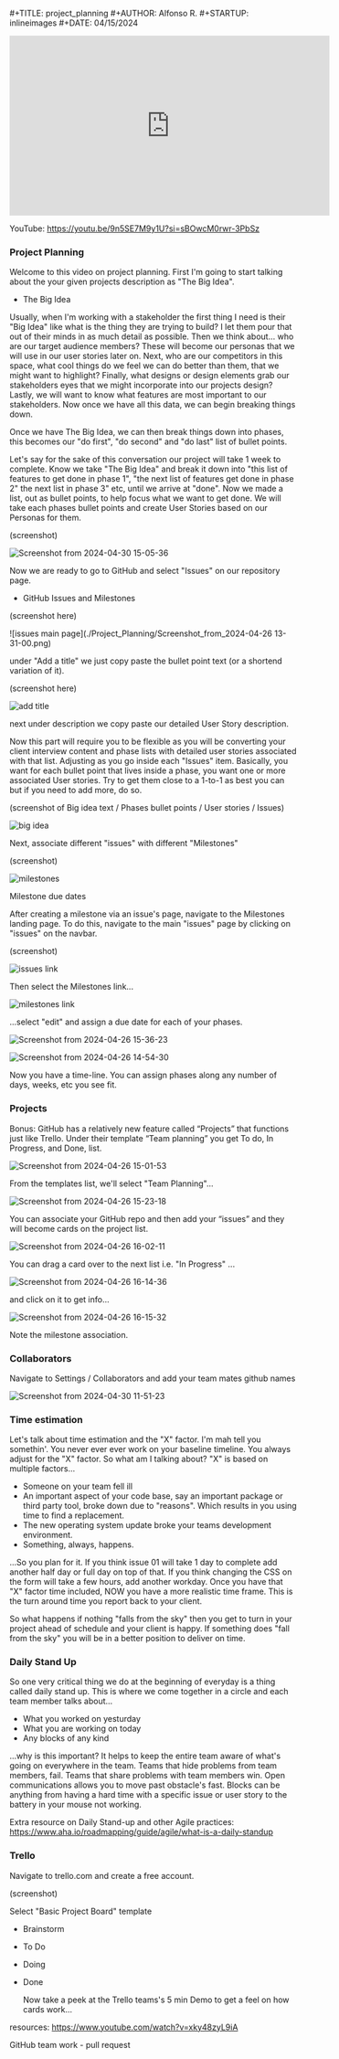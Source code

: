 #+TITLE: project_planning
#+AUTHOR: Alfonso R.
#+STARTUP: inlineimages
#+DATE: 04/15/2024


<iframe width="560" height="315" src="https://www.youtube.com/embed/9n5SE7M9y1U?si=imGoaunc2WXjOoVg" title="YouTube video player" frameborder="0" allow="accelerometer; autoplay; clipboard-write; encrypted-media; gyroscope; picture-in-picture; web-share" referrerpolicy="strict-origin-when-cross-origin" allowfullscreen></iframe>

YouTube: https://youtu.be/9n5SE7M9y1U?si=sBOwcM0rwr-3PbSz

### Project Planning

Welcome to this video on project planning. First I'm going to start talking about the your given projects description as "The Big Idea".


* The Big Idea

Usually, when I'm working with a stakeholder the first thing I need is their "Big Idea"  like what is the thing they are trying to build? I let them pour that out of their minds in as much detail as possible. Then we think about... who are our target audience members? These will become our personas that we will use in our user stories later on. Next, who are our competitors in this space, what cool things do we feel we can do better than them, that we might want to highlight? Finally, what designs or design elements grab our stakeholders eyes that we might incorporate into our projects design? Lastly, we will want to know what features are most important to our stakeholders. Now once we have all this data, we can begin breaking things down.



Once we have The Big Idea, we can then break things down into phases, this becomes our "do first", "do second" and "do last" list of bullet points.

Let's say for the sake of this conversation our project will take 1 week to complete. Know we take "The Big Idea" and break it down into "this list of features to get done in phase 1", "the next list of features get done in phase 2" the next list in phase 3" etc, until we arrive at "done". Now we made a list, out as bullet points, to help focus what we want to get done. We will take each phases bullet points and create User Stories based on our Personas for them.

(screenshot)

![Screenshot from 2024-04-30 15-05-36](./Project_Planning/Screenshot_from_2024-04-30_15-05-36.png)

Now we are ready to go to GitHub and select "Issues" on our repository page.

- GitHub Issues and Milestones

(screenshot here)

![issues main page](./Project_Planning/Screenshot_from_2024-04-26 13-31-00.png)

under "Add a title" we just copy paste the bullet point text (or a shortend variation of it).

(screenshot here)

![add title](./Project_Planning/Screenshot_from_2024-04-26_14-34-12.png)

next under description we copy paste our detailed User Story description.

Now this part will require you to be flexible as you will be converting your client interview content and phase lists with detailed user stories associated with that list. Adjusting as you go inside each "Issues" item. Basically, you want for each bullet point that lives inside a phase, you want one or more associated User stories. Try to get them close to a 1-to-1 as best you can but if you need to add more, do so.

(screenshot of Big idea text / Phases bullet points / User stories / Issues)

![big idea](./Project_Planning/Screenshot_from_2024-04-26_14-35-52.png)

Next, associate different "issues" with different "Milestones"

(screenshot)

![milestones](./Project_Planning/Screenshot_from_2024-04-26_14-38-38.png)

Milestone due dates

After creating a milestone via an issue's page, navigate to the Milestones landing page. To do this, navigate to the main "issues" page by clicking on "issues" on the navbar.

(screenshot)

![issues link](./Project_Planning/Screenshot_from_2024-04-26_15-31-08.png)

Then select the Milestones link...

![milestones link](./Project_Planning/Screenshot_from_2024-04-26_15-33-39.png)

...select "edit" and assign a due date for each of your phases.

![Screenshot from 2024-04-26 15-36-23](./Project_Planning/Screenshot_from_2024-04-26_15-36-23.png)

![Screenshot from 2024-04-26 14-54-30](./Project_Planning/Screenshot_from_2024-04-26_14-54-30.png)

Now you have a time-line. You can assign phases along any number of days, weeks, etc you see fit.

### Projects

Bonus: GitHub has a relatively new feature called “Projects” that functions just like Trello. Under their template “Team planning” you get To do, In Progress, and Done, list.

![Screenshot from 2024-04-26 15-01-53](./Project_Planning/Screenshot_from_2024-04-26_15-01-53.png)

From the templates list, we'll select "Team Planning"...

![Screenshot from 2024-04-26 15-23-18](./Project_Planning/Screenshot_from_2024-04-26_15-23-18.png)

You can associate your GitHub repo and then add your “issues” and they will become cards on the project list.

![Screenshot from 2024-04-26 16-02-11](./Project_Planning/Screenshot_from_2024-04-26_16-02-11.png)

You can drag a card over to the next list i.e. "In Progress" ...

![Screenshot from 2024-04-26 16-14-36](./Project_Planning/Screenshot_from_2024-04-26_16-14-36.png)

and click on it to get info...

![Screenshot from 2024-04-26 16-15-32](./Project_Planning/Screenshot_from_2024-04-26_16-15-32.png)

Note the milestone association.



### Collaborators

Navigate to Settings / Collaborators and add your team mates github names

![Screenshot from 2024-04-30 11-51-23](./Project_Planning/Screenshot_from_2024-04-30_11-51-23.png)



### Time estimation

Let's talk about time estimation and the "X" factor. I'm mah tell you somethin'. You never ever ever work on your baseline timeline. You always adjust for the "X" factor. So what am I talking about? "X" is based on multiple factors...

- Someone on your team fell ill
- An important aspect of your code base, say an important package or third party tool, broke down due to "reasons". Which results in you using time to find a replacement.
- The new operating system update broke your teams development environment.
- Something, always, happens.

...So you plan for it. If you think issue 01 will take 1 day to complete add another half day or full day on top of that. If you think changing the CSS on the form will take a few hours, add another workday. Once you have that "X" factor time included, NOW you have a more realistic time frame. This is the turn around time you report back to your client.

So what happens if nothing "falls from the sky" then you get to turn in your project ahead of schedule and your client is happy.
If something does "fall from the sky" you will be in a better position to deliver on time.



### Daily Stand Up

So one very critical thing we do at the beginning of everyday is a
thing called daily stand up. This is where we come together in a
circle and each team member talks about...

- What you worked on yesturday
- What you are working on today
- Any blocks of any kind

...why is this important? It helps to keep the entire team aware of what's going on everywhere in the team. Teams that hide problems from team members, fail. Teams that share problems with team members win. Open communications allows you to move past obstacle's fast. Blocks can be anything from having a hard time with a specific issue or user story to the battery in your mouse not working.

Extra resource on Daily Stand-up and other Agile practices:
https://www.aha.io/roadmapping/guide/agile/what-is-a-daily-standup





### Trello

Navigate to trello.com and create a free account.

(screenshot)



Select "Basic Project Board" template

- Brainstorm
- To Do
- Doing
- Done

  Now take a peek at the Trello teams's 5 min Demo to get a feel on how cards work...

resources:
https://www.youtube.com/watch?v=xky48zyL9iA



GitHub team work - pull request

